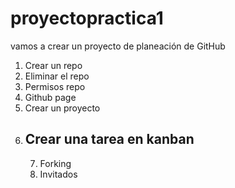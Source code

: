 # proyectopractica1
vamos a crear un proyecto de planeación de GitHub

1. Crear un repo
2. Eliminar el repo
3. Permisos repo
4. Github page
5. Crear un proyecto
6. Crear una tarea en kanban
   ----
   7. Forking
   8. Invitados 
